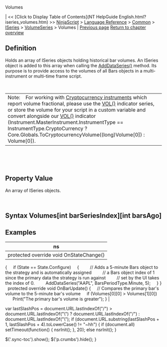 ﻿










 


Volumes







| &lt;&lt; [Click to Display Table of Contents](NT HelpGuide English.html?iseries_volumes.htm) &gt;&gt;
 [NinjaScript](ninjascript.htm) &gt; [Language Reference](language_reference_wip.htm) &gt; [Common](common.htm) &gt; [ISeries<t>](iseriest.htm) &gt; [VolumeSeries<double>](volumeseries.htm) &gt;
Volumes | [Previous page](iseries_volume.htm)
[Return to chapter overview](volumeseries.htm)










Definition
----------


Holds an array of ISeries<double> objects holding historical bar volumes. An ISeries<double> object is added to this array when calling the [AddDataSeries()](adddataseries.htm) method. Its purpose is to provide access to the volumes of all Bars objects in a multi-instrument or multi-time frame script. 


 




|  |
| --- |
| Note:    For working with [Cryptocurrency instruments](instrumenttype.htm) which report volume fractional, please use the [VOL()](volume.htm) indicator series, or store the volume for your script in a custom variable and convert alongside our [VOL()](volume.htm) indicator (Instrument.MasterInstrument.InstrumentType == InstrumentType.CryptoCurrency ? Core.Globals.ToCryptocurrencyVolume((long)Volume[0]) : Volume[0]).    |



 


 


Property Value
--------------


An array of ISeries<double> objects.


 


Syntax
Volumes[int barSeriesIndex][int barsAgo]
-----------------------------------------------




Examples
--------




| ns |
| --- |
| protected override void OnStateChange()
{
     if (State == State.Configure)
     {
         // Adds a 5-minute Bars object to the strategy and is automatically assigned
         // a Bars object index of 1 since the primary data the strategy is run against
         // set by the UI takes the index of 0.
         AddDataSeries("AAPL", BarsPeriodType.Minute, 5);
     }
} 
 
protected override void OnBarUpdate()
{ 
     // Compares the primary bar's volume to the 5-minute bar's volume
     if (Volumes[0][0] &gt; Volumes[1][0])
         Print("The primary bar's volume is greater");
} |






 
 var lastSlashPos = document.URL.lastIndexOf("/") &gt; document.URL.lastIndexOf("\\") ? document.URL.lastIndexOf("/") : document.URL.lastIndexOf("\\");
 if (document.URL.substring(lastSlashPos + 1, lastSlashPos + 4).toLowerCase() != "~hh") {
 if (document.all) setTimeout(function() {
 nsrInit();
 }, 20);
 else nsrInit();
 }
 
 
 $('.sync-toc').show();
 $('p.crumbs').hide();
 }
 
 
 



</double></double></double></double></t></double></t>